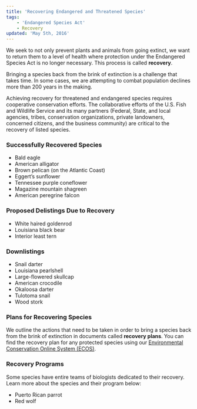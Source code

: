 ```yaml
---
title: 'Recovering Endangered and Threatened Species'
tags:
    - 'Endangered Species Act'
    - Recovery
updated: 'May 5th, 2016'
---
```


We seek to not only prevent plants and animals from going extinct, we want to return them to a level of health where protection under the Endangered Species Act is no longer necessary. This process is called **recovery**.

Bringing a species back from the brink of extinction is a challenge that takes time. In some cases, we are attempting to combat population declines more than 200 years in the making.

Achieving recovery for threatened and endangered species requires cooperative conservation efforts. The collaborative efforts of the U.S. Fish and Wildlife Service and its many partners (Federal, State, and local agencies, tribes, conservation organizations, private landowners, concerned citizens, and the business community) are critical to the recovery of listed species.

### Successfully Recovered Species
 - Bald eagle
 - American alligator
 - Brown pelican (on the Atlantic Coast)
 - Eggert’s sunflower
 - Tennessee purple coneflower
 - Magazine mountain shagreen
 - American peregrine falcon

### Proposed Delistings Due to Recovery
 - White haired goldenrod
 - Louisiana black bear
 - Interior least tern

### Downlistings
 - Snail darter
 - Louisiana pearlshell
 - Large-flowered skullcap
 - American crocodile
 - Okaloosa darter
 - Tulotoma snail
 - Wood stork

### Plans for Recovering Species

We outline the actions that need to be taken in order to bring a species back from the brink of extinction in documents called **recovery plans**. You can find the recovery plan for any protected species using our [Environmental Conservation Online System (ECOS)](http://ecos.fws.gov/tess_public/pub/speciesRecovery.jsp?sort=1).

### Recovery Programs

Some species have entire teams of biologists dedicated to their recovery. Learn more about the species and their program below:
 - Puerto Rican parrot
 - Red wolf
